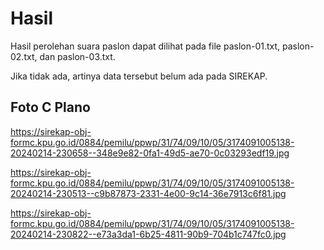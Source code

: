 # Hasil

Hasil perolehan suara paslon dapat dilihat pada file paslon-01.txt, paslon-02.txt, dan paslon-03.txt.

Jika tidak ada, artinya data tersebut belum ada pada SIREKAP.

## Foto C Plano

https://sirekap-obj-formc.kpu.go.id/0884/pemilu/ppwp/31/74/09/10/05/3174091005138-20240214-230658--348e9e82-0fa1-49d5-ae70-0c03293edf19.jpg

https://sirekap-obj-formc.kpu.go.id/0884/pemilu/ppwp/31/74/09/10/05/3174091005138-20240214-230513--c9b87873-2331-4e00-9c14-36e7913c6f81.jpg

https://sirekap-obj-formc.kpu.go.id/0884/pemilu/ppwp/31/74/09/10/05/3174091005138-20240214-230822--e73a3da1-6b25-4811-90b9-704b1c747fc0.jpg

